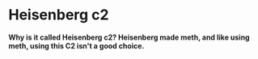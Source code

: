 # Heisenberg c2
**Why is it called Heisenberg c2? Heisenberg made meth, and like using meth, using this C2 isn't a good choice.**
 

